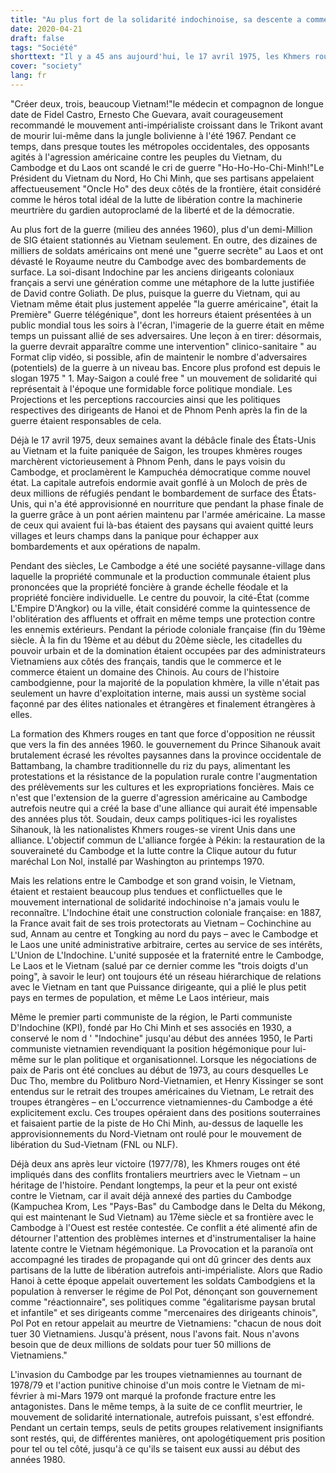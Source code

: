 ```yaml
---
title: "Au plus fort de la solidarité indochinoise, sa descente a commencé en même temps"
date: 2020-04-21
draft: false
tags: "Société"
shorttext: "Il y a 45 ans aujourd'hui, le 17 avril 1975, les Khmers rouges ont envahi victorieusement la capitale du Cambodge, Phnom Penh."
cover: "society"
lang: fr
---
```


"Créer deux, trois, beaucoup Vietnam!"le médecin et compagnon de longue date de Fidel Castro, Ernesto Che Guevara, avait courageusement recommandé le mouvement anti-impérialiste croissant dans le Trikont avant de mourir lui-même dans la jungle bolivienne à l'été 1967. Pendant ce temps, dans presque toutes les métropoles occidentales, des opposants agités à l'agression américaine contre les peuples du Vietnam, du Cambodge et du Laos ont scandé le cri de guerre "Ho-Ho-Ho-Chi-Minh!"Le Président du Vietnam du Nord, Ho Chi Minh, que ses partisans appelaient affectueusement "Oncle Ho" des deux côtés de la frontière, était considéré comme le héros total idéal de la lutte de libération contre la machinerie meurtrière du gardien autoproclamé de la liberté et de la démocratie.

Au plus fort de la guerre (milieu des années 1960), plus d'un demi-Million de SIG étaient stationnés au Vietnam seulement. En outre, des dizaines de milliers de soldats américains ont mené une "guerre secrète" au Laos et ont dévasté le Royaume neutre du Cambodge avec des bombardements de surface. La soi-disant Indochine par les anciens dirigeants coloniaux français a servi une génération comme une métaphore de la lutte justifiée de David contre Goliath. De plus, puisque la guerre du Vietnam, qui au Vietnam même était plus justement appelée "la guerre américaine", était la Première" Guerre télégénique", dont les horreurs étaient présentées à un public mondial tous les soirs à l'écran, l'imagerie de la guerre était en même temps un puissant allié de ses adversaires. Une leçon à en tirer: désormais, la guerre devrait apparaître comme une intervention" clinico-sanitaire " au Format clip vidéo, si possible, afin de maintenir le nombre d'adversaires (potentiels) de la guerre à un niveau bas. Encore plus profond est depuis le slogan 1975 " 1. May-Saigon a coulé free " un mouvement de solidarité qui représentait à l'époque une formidable force politique mondiale. Les Projections et les perceptions raccourcies ainsi que les politiques respectives des dirigeants de Hanoi et de Phnom Penh après la fin de la guerre étaient responsables de cela.

Déjà le 17 avril 1975, deux semaines avant la débâcle finale des États-Unis au Vietnam et la fuite paniquée de Saigon, les troupes khmères rouges marchèrent victorieusement à Phnom Penh, dans le pays voisin du Cambodge, et proclamèrent le Kampuchéa démocratique comme nouvel état. La capitale autrefois endormie avait gonflé à un Moloch de près de deux millions de réfugiés pendant le bombardement de surface des États-Unis, qui n'a été approvisionné en nourriture que pendant la phase finale de la guerre grâce à un pont aérien maintenu par l'armée américaine. La masse de ceux qui avaient fui là-bas étaient des paysans qui avaient quitté leurs villages et leurs champs dans la panique pour échapper aux bombardements et aux opérations de napalm.

Pendant des siècles, Le Cambodge a été une société paysanne-village dans laquelle la propriété communale et la production communale étaient plus prononcées que la propriété foncière à grande échelle féodale et la propriété foncière individuelle. Le centre du pouvoir, la cité-État (comme L'Empire D'Angkor) ou la ville, était considéré comme la quintessence de l'oblitération des affluents et offrait en même temps une protection contre les ennemis extérieurs. Pendant la période coloniale française (fin du 19ème siècle. À la fin du 19ème et au début du 20ème siècle, les citadelles du pouvoir urbain et de la domination étaient occupées par des administrateurs Vietnamiens aux côtés des français, tandis que le commerce et le commerce étaient un domaine des Chinois. Au cours de l'histoire cambodgienne, pour la majorité de la population khmère, la ville n'était pas seulement un havre d'exploitation interne, mais aussi un système social façonné par des élites nationales et étrangères et finalement étrangères à elles.

La formation des Khmers rouges en tant que force d'opposition ne réussit que vers la fin des années 1960. le gouvernement du Prince Sihanouk avait brutalement écrasé les révoltes paysannes dans la province occidentale de Battambang, la chambre traditionnelle du riz du pays, alimentant les protestations et la résistance de la population rurale contre l'augmentation des prélèvements sur les cultures et les expropriations foncières. Mais ce n'est que l'extension de la guerre d'agression américaine au Cambodge autrefois neutre qui a créé la base d'une alliance qui aurait été impensable des années plus tôt. Soudain, deux camps politiques-ici les royalistes Sihanouk, là les nationalistes Khmers rouges-se virent Unis dans une alliance. L'objectif commun de L'alliance forgée à Pékin: la restauration de la souveraineté du Cambodge et la lutte contre la Clique autour du futur maréchal Lon Nol, installé par Washington au printemps 1970.

Mais les relations entre le Cambodge et son grand voisin, le Vietnam, étaient et restaient beaucoup plus tendues et conflictuelles que le mouvement international de solidarité indochinoise n'a jamais voulu le reconnaître. L'Indochine était une construction coloniale française: en 1887, la France avait fait de ses trois protectorats au Vietnam – Cochinchine au sud, Annam au centre et Tongking au nord du pays – avec le Cambodge et le Laos une unité administrative arbitraire, certes au service de ses intérêts, L'Union de L'Indochine. L'unité supposée et la fraternité entre le Cambodge, Le Laos et le Vietnam (salué par ce dernier comme les "trois doigts d'un poing", à savoir le leur) ont toujours été un réseau hiérarchique de relations avec le Vietnam en tant que Puissance dirigeante, qui a plié le plus petit pays en termes de population, et même Le Laos intérieur, mais

Même le premier parti communiste de la région, le Parti communiste D'Indochine (KPI), fondé par Ho Chi Minh et ses associés en 1930, a conservé le nom d ' "Indochine" jusqu'au début des années 1950, le Parti communiste vietnamien revendiquant la position hégémonique pour lui-même sur le plan politique et organisationnel. Lorsque les négociations de paix de Paris ont été conclues au début de 1973, au cours desquelles Le Duc Tho, membre du Politburo Nord-Vietnamien, et Henry Kissinger se sont entendus sur le retrait des troupes américaines du Vietnam, Le retrait des troupes étrangères – en L'occurrence vietnamiennes-du Cambodge a été explicitement exclu. Ces troupes opéraient dans des positions souterraines et faisaient partie de la piste de Ho Chi Minh, au-dessus de laquelle les approvisionnements du Nord-Vietnam ont roulé pour le mouvement de libération du Sud-Vietnam (FNL ou NLF).

Déjà deux ans après leur victoire (1977/78), les Khmers rouges ont été impliqués dans des conflits frontaliers meurtriers avec le Vietnam – un héritage de l'histoire. Pendant longtemps, la peur et la peur ont existé contre le Vietnam, car il avait déjà annexé des parties du Cambodge (Kampuchea Krom, Les "Pays-Bas" du Cambodge dans le Delta du Mékong, qui est maintenant le Sud Vietnam) au 17ème siècle et sa frontière avec le Cambodge à l'Ouest est restée contestée. Ce conflit a été alimenté afin de détourner l'attention des problèmes internes et d'instrumentaliser la haine latente contre le Vietnam hégémonique. La Provocation et la paranoïa ont accompagné les tirades de propagande qui ont dû grincer des dents aux partisans de la lutte de libération autrefois anti-impérialiste. Alors que Radio Hanoi à cette époque appelait ouvertement les soldats Cambodgiens et la population à renverser le régime de Pol Pot, dénonçant son gouvernement comme "réactionnaire", ses politiques comme "égalitarisme paysan brutal et infantile" et ses dirigeants comme "mercenaires des dirigeants chinois", Pol Pot en retour appelait au meurtre de Vietnamiens: "chacun de nous doit tuer 30 Vietnamiens. Jusqu'à présent, nous l'avons fait. Nous n'avons besoin que de deux millions de soldats pour tuer 50 millions de Vietnamiens."

L'invasion du Cambodge par les troupes vietnamiennes au tournant de 1978/79 et l'action punitive chinoise d'un mois contre le Vietnam de mi-février à mi-Mars 1979 ont marqué la profonde fracture entre les antagonistes. Dans le même temps, à la suite de ce conflit meurtrier, le mouvement de solidarité internationale, autrefois puissant, s'est effondré. Pendant un certain temps, seuls de petits groupes relativement insignifiants sont restés, qui, de différentes manières, ont apologétiquement pris position pour tel ou tel côté, jusqu'à ce qu'ils se taisent eux aussi au début des années 1980.
